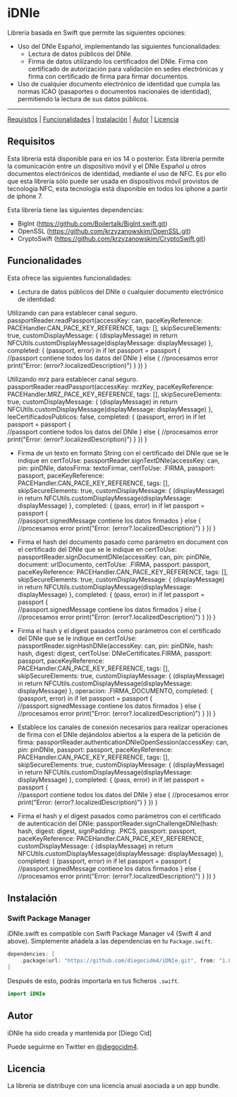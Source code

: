 # iDNIe

Librería basada en Swift que permite las siguientes opciones:
- Uso del DNIe Español, implementando las siguientes funcionalidades:
    - Lectura de datos públicos del DNIe.
    - Firma de datos utilizando los certificados del DNIe. Firma con certificado de autorización para validación en sedes electrónicas y firma con certificado de firma para firmar documentos. 
- Uso de cualquier documento electrónico de identidad que cumpla las normas ICAO (pasaportes o documentos nacionales de identidad), permitiendo la lectura de sus datos públicos.

---

[Requisitos](#requisitos) | [Funcionalidades](#funcionalidades) | [Instalación](#instalacion) | [Autor](#autor) | [Licencia](#licencia)

## Requisitos
Esta librería está disponible para en ios 14 o posterior.
Esta librería permite la comunicación entre un dispositivo móvil y el DNIe Español u otros documentos electrónicos de identidad, mediante el uso de NFC. Es por ello que esta librería sólo puede ser usada en dispositivos móvil provistos de tecnología NFC, esta tecnología está disponible en todos los iphone a partir de iphone 7.

Esta librería tiene las siguientes dependencias:
- BigInt (https://github.com/Boilertalk/BigInt.swift.git)
- OpenSSL (https://github.com/krzyzanowskim/OpenSSL.git)
- CryptoSwift (https://github.com/krzyzanowskim/CryptoSwift.git)

## Funcionalidades
Esta ofrece las siguientes funcionalidades:
- Lectura de datos públicos del DNIe o cualquier documento electrónico de identidad:

Utilizando can para establecer canal seguro.
        passportReader.readPassport(accessKey: can, paceKeyReference: PACEHandler.CAN_PACE_KEY_REFERENCE, tags: [], skipSecureElements: true, customDisplayMessage: { (displayMessage) in  return NFCUtils.customDisplayMessage(displayMessage: displayMessage)
        }, completed: { (passport, error) in
            if let passport = passport {            
                //passport contiene todos los datos del DNIe
            } else {
                //procesamos error
                print("Error: \(error?.localizedDescription)")
            }
        })
    }



Utilizando mrz para establecer canal seguro.    
        passportReader.readPassport(accessKey: mrzKey, paceKeyReference: PACEHandler.MRZ_PACE_KEY_REFERENCE, tags: [], skipSecureElements: true, customDisplayMessage: { (displayMessage) in
        return NFCUtils.customDisplayMessage(displayMessage: displayMessage)
        }, leeCertificadosPublicos: false, completed: { (passport, error) in
            if let passport = passport {            
                //passport contiene todos los datos del DNIe
            } else {
                //procesamos error
                print("Error: \(error?.localizedDescription)")
            }
        })
    }   

- Firma de un texto en formato String con el certificado del DNIe que se le indique en certToUse:
        passportReader.signTextDNIe(accessKey: can, pin: pinDNIe, datosFirma: textoFirmar, certToUse: .FIRMA, passport: passport, paceKeyReference: PACEHandler.CAN_PACE_KEY_REFERENCE, tags: [], skipSecureElements: true, customDisplayMessage: { (displayMessage) in
            return NFCUtils.customDisplayMessage(displayMessage: displayMessage)
        }, completed: { (pass, error) in
            if let passport = passport {            
                //passport.signedMessage contiene los datos firmados
            } else {
                //procesamos error
                print("Error: \(error?.localizedDescription)")
            }
        })
    }

- Firma el hash del documento pasado como parámetro en document con el certificado del DNIe que se le indique en certToUse:
        passportReader.signDocumentDNIe(accessKey: can, pin: pinDNIe, document: urlDocumento, certToUse: .FIRMA, passport: passport, paceKeyReference: PACEHandler.CAN_PACE_KEY_REFERENCE, tags: [], skipSecureElements: true, customDisplayMessage: { (displayMessage) in
            return NFCUtils.customDisplayMessage(displayMessage: displayMessage)
        }, completed: { (pass, error) in
            if let passport = passport {            
                //passport.signedMessage contiene los datos firmados
            } else {
                //procesamos error
                print("Error: \(error?.localizedDescription)")
            }
        })
    }

- Firma el hash y el digest pasados como parámetros con el certificado del DNIe que se le indique en certToUse:
        passportReader.signHashDNIe(accessKey: can, pin: pinDNIe, hash: hash, digest: digest, certToUse: DNIeCertificates.FIRMA, passport: passport, paceKeyReference: PACEHandler.CAN_PACE_KEY_REFERENCE, tags: [], skipSecureElements: true, customDisplayMessage: { (displayMessage) in
                return NFCUtils.customDisplayMessage(displayMessage: displayMessage)
            }, operacion: .FIRMA_DOCUMENTO, completed: { (passport, error) in
            if let passport = passport {            
                //passport.signedMessage contiene los datos firmados
            } else {
                //procesamos error
                print("Error: \(error?.localizedDescription)")
            }
        })
    }

- Establece los canales de conexión necesarios para realizar operaciones de firma con el DNIe dejándolos abiertos a la espera de la petición de firma:
            passportReader.authenticationDNIeOpenSession(accessKey: can, pin: pinDNIe, passport: passport, paceKeyReference: PACEHandler.CAN_PACE_KEY_REFERENCE, tags: [], skipSecureElements: true, customDisplayMessage: { (displayMessage) in
                return NFCUtils.customDisplayMessage(displayMessage: displayMessage)
            }, completed: { (pass, error) in
            if let passport = passport {            
                //passport contiene todos los datos del DNIe
            } else {
                //procesamos error
                print("Error: \(error?.localizedDescription)")
            }
        })
    }

- Firma el hash y el digest pasados como parámetros con el certificado de autenticación del DNIe:
        passportReader.signChallengeDNIe(hash: hash, digest: digest, signPadding: .PKCS, passport: passport, paceKeyReference: PACEHandler.CAN_PACE_KEY_REFERENCE, customDisplayMessage: { (displayMessage) in
                return NFCUtils.customDisplayMessage(displayMessage: displayMessage)
            }, completed: { (passport, error) in
            if let passport = passport {            
                //passport.signedMessage contiene los datos firmados
            } else {
                //procesamos error
                print("Error: \(error?.localizedDescription)")
            }
        })
    }


## Instalación

### Swift Package Manager

iDNIe.swift es compatible con Swift Package Manager v4 (Swift 4 and above). Simplemente añádela a las dependencias en tu `Package.swift`.

```Swift
dependencies: [
    .package(url: "https://github.com/diegocidm4/iDNIe.git", from: "1.0.0")
]
```

Después de esto, podrás importarla en tus ficheros `.swift`.

```Swift
import iDNIe
```

## Autor

iDNIe ha sido creada y mantenida por [Diego Cid]

Puede seguirme en Twitter en [@diegocidm4](http://twitter.com/diegocidm4).

## Licencia
La librería se distribuye con una licencia anual asociada a un app bundle.
